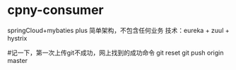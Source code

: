 # cpny-consumer
springCloud+mybaties plus 简单架构，不包含任何业务
技术：eureka + zuul + hystrix

#记一下，第一次上传git不成功，网上找到的成功命令
git reset
git push origin master

